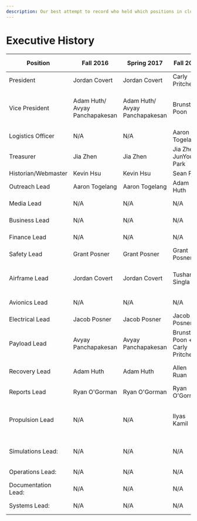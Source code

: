 ```yaml
---
description: Our best attempt to record who held which positions in club leadership
---
```


# Executive History



| Position            | Fall 2016                      | Spring 2017                    | Fall 2017                       | Spring 2018                        | Fall 2018           | Spring 2019                              | Fall 2019           | Spring 2020         | Fall 2020             | Spring 2021           | Fall 2021             | Spring 2022           | Fall 2022           | Spring 2023         | Fall 2023                     | Spring 2024                  | Fall 2024                     |
| ------------------- | ------------------------------ | ------------------------------ | ------------------------------- | ---------------------------------- | ------------------- | ---------------------------------------- | ------------------- | ------------------- | --------------------- | --------------------- | --------------------- | --------------------- | ------------------- | ------------------- | ----------------------------- | ---------------------------- | ----------------------------- |
| President           | Jordan Covert                  | Jordan Covert                  | Carly Pritchett                 | Carly Pritchett                    | Dinesh Parimi       | Dinesh Parimi                            | Matthew Nevling     | Matthew Nevling     | Jenya Pryadkin        | Jenya Pryadkin        | Sam Phillips          | Sam Phillips          | Aarabhi Achanta     | Aarabhi Achanta     | Aarabhi Achanta               | Aarabhi Achanta              | Adnan Kapadia                 |
| Vice President      | Adam Huth/ Avyay Panchapakesan | Adam Huth/ Avyay Panchapakesan | Brunston Poon                   | Brunston Poon / Adam Huth (acting) | Aaron Togelang      | Aaron Togelang                           | Priyan Sathianathan | Priyan Sathianathan | Priyan Sathianathan   | Priyan Sathianathan   | Pranit Mohnot         | Pranit Mohnot         | Austin Portinause   | Tristan Steen       | Aarchan Saxena/Simon Gonzalez | Aarchan Saxena/Aidan Rickert | Kinslee Yu/Aidan Rickert      |
| Logistics Officer   | N/A                            | N/A                            | Aaron Togelang                  | Aaron Togelang                     | Jennifer Evans      | Jennifer Evans                           | N/A                 | N/A                 | N/A                   | N/A                   | N/A                   | N/A                   | N/A                 | N/A                 | N/A                           | N/A                          | N/A                           |
| Treasurer           | Jia Zhen                       | Jia Zhen                       | Jia Zhen/ JunYoung Park         | JunYoung Park                      | N/A                 | N/A                                      | N/A                 | N/A                 | N/A                   | N/A                   | N/A                   | N/A                   | N/A                 | N/A                 | N/A                           | N/A                          | N/A                           |
| Historian/Webmaster | Kevin Hsu                      | Kevin Hsu                      | Sean Pak                        | Sean Pak                           | N/A                 | N/A                                      | N/A                 | N/A                 | N/A                   | N/A                   | N/A                   | N/A                   | N/A                 | N/A                 | N/A                           | N/A                          | N/A                           |
| Outreach Lead       | Aaron Togelang                 | Aaron Togelang                 | Adam Huth                       | Adam Huth                          | Sean Roh            | Sean Roh                                 | Sean Roh            | Sean Roh            | Sean Roh              | Sean Roh              | Aarabhi Achanta       | Aarabhi Achanta       | Rachel Weber        | Rachel Weber        | Elaina Bosshardt              | Elaina Bosshardt             | Ailsa Sun                     |
| Media Lead          | N/A                            | N/A                            | N/A                             | N/A                                | Khaliun Khantushig  | Khaliun Khantushig                       | Gabriel Perko-Engel | Gabriel Perko-Engel | Michelle Lee          | Michelle Lee          | Trevor Zinky          | Saranyu Nel           | Saranyu Nel         | Justin Gonzalez     | Justin Gonzalez               | Justin Gonzalez              | Nola Brady                    |
| Business Lead       | N/A                            | N/A                            | N/A                             | N/A                                | Michael Salamy      | Deep Dayaramani                          | Felipe Cuellar      | Felipe Cuellar      | Sam Phillips          | Sam Phillips          | Hubert Liu            | Hubert Liu            | Danial Toktarbayev  | Danial Toktarbayev  | N/A                           | N/A                          | N/A                           |
| Finance Lead        | N/A                            | N/A                            | N/A                             | N/A                                | Deep Dayaramani     | N/A                                      | N/A                 | N/A                 | N/A                   | N/A                   | N/A                   | N/A                   | N/A                 | Trevor Zinky        | Jingyuan Chen                 | Jingyuan Chen                | N/A                           |
| Safety Lead         | Grant Posner                   | Grant Posner                   | Grant Posner                    | Grant Posner                       | Grant Posner        | Grant Posner                             | N/A                 | N/A                 | N/A                   | N/A                   | N/A                   | N/A                   | N/A                 | N/A                 | N/A                           | N/A                          | N/A                           |
| Airframe Lead       | Jordan Covert                  | Jordan Covert                  | Tushar Singla                   | Tushar Singla                      | Maximillian Mueller | Maximillian Mueller                      | Christina Liveretou | Christina Liveretou | Elizabeth Gammariello | Elizabeth Gammariello | Elizabeth Gammariello | Elizabeth Gammariello | Tolou Pharokhipanah | Tolou Pharokhipanah | Zaafir Hasan                  | Zaafir Hasan                 | Matthieu Bourdeau de Fontenay |
| Avionics Lead       | N/A                            | N/A                            | N/A                             | N/A                                | Jacob Posner        | Jacob Posner                             | Neelay Junnarkar    | Neelay Junnarkar    | Neelay Junnarkar      | Neelay Junnarkar      | Cooper Collier        | Cooper Collier        | Scout Weber         | Scout Weber         | Dulanya Cooray                | Dulanya Cooray               | Conor Van Biber               |
| Electrical Lead     | Jacob Posner                   | Jacob Posner                   | Jacob Posner                    | Jacob Posner                       | N/A                 | N/A                                      | N/A                 | N/A                 | N/A                   | N/A                   | N/A                   | N/A                   | N/A                 | N/A                 | N/A                           | N/A                          | N/A                           |
| Payload Lead        | Avyay Panchapakesan            | Avyay Panchapakesan            | Brunston Poon + Carly Pritchett | Brunston Poon + Carly Pritchett    | Sebastien Whetsel   | Sebastien Whetsel                        | Jason Xu            | Jason Xu            | Jared Farley          | Jared Farley          | Pranav Jayachand      | Pranav Jayachand      | Caytyn Abono        | Caytyn Abono        | Tristan Steen                 | Tristan Steen                |                               |
| Recovery Lead       | Adam Huth                      | Adam Huth                      | Allen Ruan                      | Allen Ruan                         | Allen Ruan          | Allen Ruan / Evan Borzilleri             | Cheljea Jang        | Hadar Gamliel       | Hadar Gamliel         | Hadar Gamliel         | Michael Karish        | Michael Karish        | Cassidy Powers      | Cassidy Powers      | Salvador Bravo                | Salvador Bravo               | Gabriela Mercado              |
| Reports Lead        | Ryan O'Gorman                  | Ryan O'Gorman                  | Ryan O'Gorman                   | Ryan O'Gorman                      | N/A                 | N/A                                      | N/A                 | N/A                 | N/A                   | N/A                   | N/A                   | N/A                   | N/A                 | N/A                 | N/A                           | N/A                          | N/A                           |
| Propulsion Lead     | N/A                            | N/A                            | Ilyas Kamil                     | Ilyas Kamil                        | Joe Li              | (interim) Benson Peng -> Michael Vronsky | Michael Vronsky     | Trevor Zinky        | Trevor Zinky          | Trevor Zinky          | Jeremy Gong           | Jeremy Gong           | Liam McHugh         | Liam McHugh         | Eduardo Godinez-Diaz          | Eduardo Godinez-Diaz         | Brian Huynh                   |
| Simulations Lead:   | N/A                            | N/A                            | N/A                             | N/A                                | Richard Bonnardel   | Richard Bonnardel / Aled Cuda            | Aled Cuda           | Sarah Schwartz      | Cade Coelho           | Cade Coelho           | Cade Coelho           | Cade Coelho           | N/A                 | N/A                 | Sudhanva Kulkarni             | N/A                          | N/A                           |
| Operations Lead:    | N/A                            | N/A                            | N/A                             | N/A                                | N/A                 | N/A                                      | Rajiv Govindjee     | Rebecca Bennett     | Rebecca Bennett       | Rebecca Bennett       | Michael Celebrado     | Michael Celebrado     | Rocklin Duong       | Rocklin Duong       | N/A                           | N/A                          | Aahil Syed                    |
| Documentation Lead: | N/A                            | N/A                            | N/A                             | N/A                                | Rajiv Govindjee     | Rajiv Govindjee                          | N/A                 | N/A                 | N/A                   | N/A                   | N/A                   | N/A                   | N/A                 | N/A                 | N/A                           | N/A                          | N/A                           |
| Systems Lead:       | N/A                            | N/A                            | N/A                             | N/A                                | N/A                 | N/A                                      | Sebastien Whetsel   | Sebastien Whetsel   | Rajiv Govindjee       | Rajiv Govindjee       | Ananya Subramani      | Ananya Subramani      | Cassie Young        | Cassie Young        | Jonah Henry                   | Jonah Henry                  |                               |
